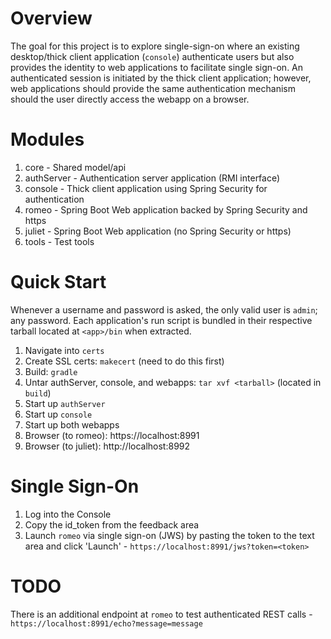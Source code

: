 # Overview

The goal for this project is to explore single-sign-on where an existing desktop/thick client application (`console`) authenticate users but also provides the identity to web applications to facilitate single sign-on. An authenticated session is initiated by the thick client application; however, web applications should provide the same authentication mechanism should the user directly access the webapp on a browser.

# Modules

1. core - Shared model/api
2. authServer - Authentication server application (RMI interface)
3. console - Thick client application using Spring Security for authentication
4. romeo - Spring Boot Web application backed by Spring Security and https
5. juliet - Spring Boot Web application (no Spring Security or https)
6. tools - Test tools

# Quick Start

Whenever a username and password is asked, the only valid user is `admin`; any password. Each application's run script is bundled in their respective tarball located at `<app>/bin` when extracted.

1. Navigate into `certs`
2. Create SSL certs: `makecert` (need to do this first)
3. Build: `gradle`
4. Untar authServer, console, and webapps: `tar xvf <tarball>` (located in `build`)
5. Start up `authServer`
6. Start up `console`
7. Start up both webapps
8. Browser (to romeo): https://localhost:8991
9. Browser (to juliet): http://localhost:8992

# Single Sign-On

1. Log into the Console
2. Copy the id_token from the feedback area
3. Launch `romeo` via single sign-on (JWS) by pasting the token to the text area and click 'Launch' - `https://localhost:8991/jws?token=<token>`

# TODO

There is an additional endpoint at `romeo` to test authenticated REST calls - `https://localhost:8991/echo?message=message`
